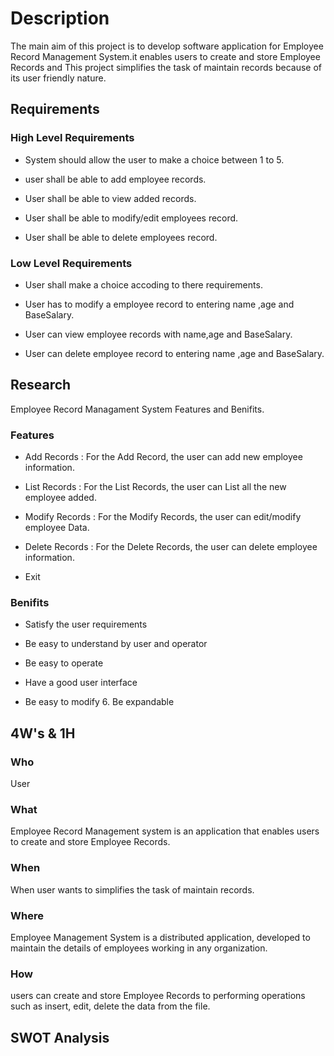 # Description
  The main aim of this project is to develop software application for Employee Record Management System.it enables users to create and store Employee Records and This project simplifies the task of maintain records because of its user friendly nature.

## Requirements
###  High Level Requirements
- System should allow the user to make a choice between 1 to 5.
+ user shall be able to add employee records.
* User shall be able to view added records.
- User shall be able to modify/edit employees record.
+ User shall be able to delete employees record.

### Low Level Requirements
* User shall make a choice accoding to there requirements.
- User has to modify a employee record to entering name ,age and BaseSalary.
+ User can view employee records with name,age and BaseSalary.  
* User can delete employee record to entering name ,age and BaseSalary. 

## Research
  Employee Record Managament System Features and Benifits.

### Features
* Add Records    : For the Add Record, the user can add new employee information.
- List Records   : For the List Records, the user can List all the new employee added.
+ Modify Records : For the Modify Records, the user can edit/modify employee Data.
* Delete Records : For the Delete Records, the user can delete employee information.
- Exit 
  
### Benifits
* Satisfy the user requirements 
- Be easy to understand by user and operator 
+ Be easy to operate 
* Have a good user interface 
- Be easy to modify 6. Be expandable 

## 4W's & 1H
### Who
User

### What
Employee Record Management system is an application that enables users to create and store Employee Records.

### When
When user wants to simplifies the task of maintain records.

### Where
Employee Management System is a distributed application, developed to maintain the details 
of employees working in any organization.

### How
users can create and store Employee Records to performing operations such as insert, edit, delete the data from the file.

## SWOT Analysis
 

